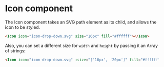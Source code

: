 # Icon component

The Icon component takes an SVG path element as its child, and allows the icon to be styled.

```html
<Icon icon="icon-drop-down.svg" size="16px" fill="#ffffff"></Icon>
```

Also, you can set a different size for `width` and `height` by passing it an Array of strings:

```html
<Icon icon="icon-drop-down.svg" :size="['10px', '20px']" fill="#ffffff"></Icon>
```